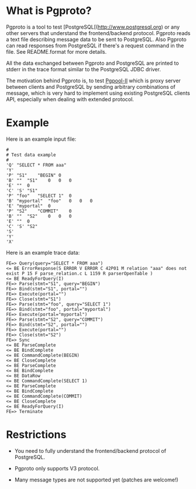 # What is Pgproto?

Pgproto is a tool to test [PostgreSQL[(http://www.postgresql.org) or
any other servers that understand the frontend/backend
protocol. Pgproto reads a text file describing message data to be sent
to PostgreSQL. Also Pgproto can read responses from PostgreSQL if
there's a request command in the file. See README.format for more
details.

All the data exchanged between Pgproto and PostgreSQL are printed to
stderr in the trace format similar to the PostgreSQL JDBC driver.

The motivation behind Pgproto is, to test
[Pgpool-II](http://pgpoo.net) which is proxy server between clients
and PostgreSQL by sending arbitrary combinations of message, which is
very hard to implement using existing PostgreSQL clients API,
especially when dealing with extended protocol.

# Example 

Here is an example input file:

~~~~
#
# Test data example
#
'Q'	"SELECT * FROM aaa"
'Y'
'P'	"S1"	"BEGIN"	0
'B'	""	"S1"	0	0	0
'E'	""	0
'C'	'S'	"S1"
'P'	"foo"	"SELECT 1"	0
'B'	"myportal"	"foo"	0	0	0
'E'	"myportal"	0
'P'	"S2"	"COMMIT"	0
'B'	""	"S2"	0	0	0
'E'	""	0
'C'	'S'	"S2"
'S'
'Y'
'X'
~~~~

Here is an example trace data:

~~~~
FE=> Query(query="SELECT * FROM aaa")
<= BE ErrorResponse(S ERROR V ERROR C 42P01 M relation "aaa" does not exist P 15 F parse_relation.c L 1159 R parserOpenTable )
<= BE ReadyForQuery(I)
FE=> Parse(stmt="S1", query="BEGIN")
FE=> Bind(stmt="S1", portal="")
FE=> Execute(portal="")
FE=> Close(stmt="S1")
FE=> Parse(stmt="foo", query="SELECT 1")
FE=> Bind(stmt="foo", portal="myportal")
FE=> Execute(portal="myportal")
FE=> Parse(stmt="S2", query="COMMIT")
FE=> Bind(stmt="S2", portal="")
FE=> Execute(portal="")
FE=> Close(stmt="S2")
FE=> Sync
<= BE ParseComplete
<= BE BindComplete
<= BE CommandComplete(BEGIN)
<= BE CloseComplete
<= BE ParseComplete
<= BE BindComplete
<= BE DataRow
<= BE CommandComplete(SELECT 1)
<= BE ParseComplete
<= BE BindComplete
<= BE CommandComplete(COMMIT)
<= BE CloseComplete
<= BE ReadyForQuery(I)
FE=> Terminate
~~~~

# Restrictions

* You need to fully understand the frontend/backend protocol of PostgreSQL.

* Pgproto only supports V3 protocol.

* Many message types are not supported yet (patches are welcome!)
